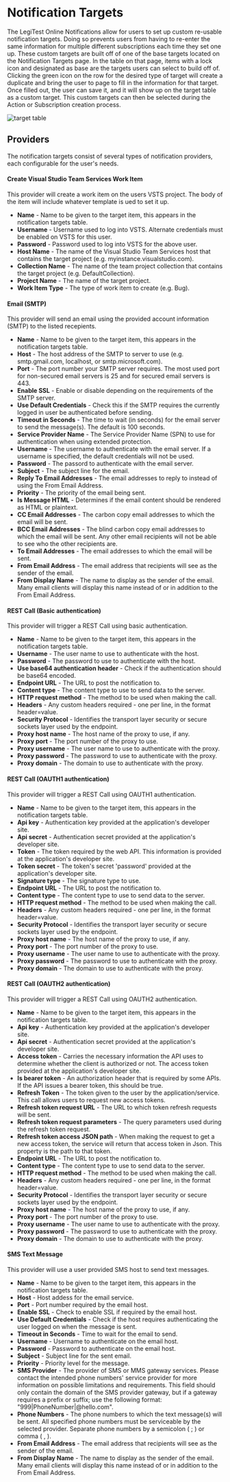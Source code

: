 ﻿# Notification Targets
The LegiTest Online Notifications allow for users to set up custom re-usable notification targets. Doing so prevents users from having to re-enter the same information for multiple different subscriptions each time they set one up.
These custom targets are built off of one of the base targets located on the Notification Targets page. In the table on that page, items with a lock icon and designated as base are the targets users can select to build off of. Clicking the 
green icon on the row for the desired type of target will create a duplicate and bring the user to page to fill in the information for that target. Once filled out, the user can save it, and it will show up on the target table as a custom
target. This custom targets can then be selected during the Action or Subscription creation process.

![target table](images/targetsTable.png)

## Providers
The notification targets consist of several types of notification providers, each configurable for the user's needs.

#### Create Visual Studio Team Services Work Item

This provider will create a work item on the users VSTS project. The body of the item will include whatever template is ued to set it up.

* __Name__ - Name to be given to the target item, this appears in the notification targets table.
* __Username__ - Username used to log into VSTS. Alternate credentials must be enabled on VSTS for this user.
* __Password__ - Password used to log into VSTS for the above user.
* __Host Name__ - The name of the Visual Studio Team Services host that contains the target project (e.g. myinstance.visualstudio.com).
* __Collection Name__ - The name of the team project collection that contains the target project (e.g. DefaultCollection).
* __Project Name__ - The name of the target project.
* __Work Item Type__ - The type of work item to create (e.g. Bug).

#### Email (SMTP)

This provider will send an email using the provided account information (SMTP) to the listed recepients.

* __Name__ - Name to be given to the target item, this appears in the notification targets table.
* __Host__ - The host address of the SMTP to server to use (e.g. smtp.gmail.com, localhost, or smtp.microsoft.com).
* __Port__ - The port number your SMTP server requires.  The most used port for non-secured email servers is 25 and for secured email servers is 443.
* __Enable SSL__ - Enable or disable depending on the requirements of the SMTP server.
* __Use Default Credentials__ - Check this if the SMTP requires the currently logged in user be authenticated before sending.
* __Timeout in Seconds__ - The time to wait (in seconds) for the email server to send the message(s).  The default is 100 seconds.
* __Service Provider Name__ - The Service Provider Name (SPN) to use for authentication when using extended protection.
* __Username__ - The username to authenticate with the email server.  If a username is specified, the default credentials will not be used.
* __Password__ - The passord to authenticate with the email server.
* __Subject__ - The subject line for the email.
* __Reply To Email Addresses__ - The email addresses to reply to instead of using the From Email Address.
* __Priority__ - The priority of the email being sent.
* __Is Message HTML__ - Determines if the email content should be rendered as HTML or plaintext.
* __CC Email Addresses__ - The carbon copy email addresses to which the email will be sent.
* __BCC Email Addresses__ - The blind carbon copy email addresses to which the email will be sent.  Any other email recipients will not be able to see who the other recipients are.
* __To Email Addresses__ - The email addresses to which the email will be sent.
* __From Email Address__ - The email address that recipients will see as the sender of the email.
* __From Display Name__ - The name to display as the sender of the email.  Many email clients will display this name instead of or in addition to the From Email Address.

#### REST Call (Basic authentication)

This provider will trigger a REST Call using basic authentication.

* __Name__ - Name to be given to the target item, this appears in the notification targets table.
* __Username__ - The user name to use to authenticate with the host.
* __Password__ - The password to use to authenticate with the host.
* __Use base64 authentication header__ - Check if the authentication should be base64 encoded.
* __Endpoint URL__ - The URL to post the notification to.
* __Content type__ - The content type to use to send data to the server.
* __HTTP request method__ - The method to be used when making the call.
* __Headers__ - Any custom headers required - one per line, in the format header=value.
* __Security Protocol__ - Identifies the transport layer security or secure sockets layer used by the endpoint.
* __Proxy host name__ - The host name of the proxy to use, if any.
* __Proxy port__ - The port number of the proxy to use.
* __Proxy username__ - The user name to use to authenticate with the proxy.
* __Proxy password__ - The password to use to authenticate with the proxy.
* __Proxy domain__ - The domain to use to authenticate with the proxy.

#### REST Call (OAUTH1 authentication)

This provider will trigger a REST Call using OAUTH1 authentication.

* __Name__ - Name to be given to the target item, this appears in the notification targets table.
* __Api key__ - Authentication key provided at the application's developer site.
* __Api secret__ - Authentication secret provided at the application's developer site.
* __Token__ - The token required by the web API. This information is provided at the application's developer site.
* __Token secret__ - The token's secret 'password' provided at the application's developer site.
* __Signature type__ - The signature type to use.
* __Endpoint URL__ - The URL to post the notification to.
* __Content type__ - The content type to use to send data to the server.
* __HTTP request method__ - The method to be used when making the call.
* __Headers__ - Any custom headers required - one per line, in the format header=value.
* __Security Protocol__ - Identifies the transport layer security or secure sockets layer used by the endpoint.
* __Proxy host name__ - The host name of the proxy to use, if any.
* __Proxy port__ - The port number of the proxy to use.
* __Proxy username__ - The user name to use to authenticate with the proxy.
* __Proxy password__ - The password to use to authenticate with the proxy.
* __Proxy domain__ - The domain to use to authenticate with the proxy.

#### REST Call (OAUTH2 authentication)

This provider will trigger a REST Call using OAUTH2 authentication.

* __Name__ - Name to be given to the target item, this appears in the notification targets table.
* __Api key__ - Authentication key provided at the application's developer site.
* __Api secret__ - Authentication secret provided at the application's developer site.
* __Access token__ - Carries the necessary information the API uses to determine whether the client is authorized or not. The access token provided at the application's developer site.
* __Is bearer token__ - An authorization header that is required by some APIs. If the API issues a bearer token, this should be true.
* __Refresh Token__ - The token given to the user by the application/service. This call allows users to request new access tokens.
* __Refresh token request URL__ - The URL to which token refresh requests will be sent.
* __Refresh token request parameters__ - The query parameters used during the refresh token request.
* __Refresh token access JSON path__ - When making the request to get a new access token, the service will return that access token in Json. This property is the path to that token.
* __Endpoint URL__ - The URL to post the notification to.
* __Content type__ - The content type to use to send data to the server.
* __HTTP request method__ - The method to be used when making the call.
* __Headers__ - Any custom headers required - one per line, in the format header=value.
* __Security Protocol__ - Identifies the transport layer security or secure sockets layer used by the endpoint.
* __Proxy host name__ - The host name of the proxy to use, if any.
* __Proxy port__ - The port number of the proxy to use.
* __Proxy username__ - The user name to use to authenticate with the proxy.
* __Proxy password__ - The password to use to authenticate with the proxy.
* __Proxy domain__ - The domain to use to authenticate with the proxy.

#### SMS Text Message

This provider will use a user provided SMS host to send text messages.

* __Name__ - Name to be given to the target item, this appears in the notification targets table.
* __Host__ - Host addess for the email service.
* __Port__ - Port number required by the email host.
* __Enable SSL__ - Check to enable SSL if required by the email host.
* __Use Default Credentials__ - Check if the host requires authenticating the user logged on when the message is sent.
* __Timeout in Seconds__ - Time to wait for the email to send.
* __Username__ - Username to authenticate on the email host.
* __Password__ - Password to authenticate on the email host.
* __Subject__ - Subject line for the sent email.
* __Priority__ - Priority level for the message.
* __SMS Provider__ - The provider of SMS or MMS gateway services.  Please contact the intended phone numbers' service provider for more information on possible limitations and requirements.  This field should only contain the domain of the SMS provider gateway, but if a gateway requires a prefix or suffix; use the following format: "999|PhoneNumber|@hello.com".
* __Phone Numbers__ - The phone numbers to which the text message(s) will be sent.  All specified phone numbers must be serviceable by the selected provider.  Separate phone numbers by a semicolon ( ; ) or comma ( , ).
* __From Email Address__ - The email address that recipients will see as the sender of the email.
* __From Display Name__ - The name to display as the sender of the email.  Many email clients will display this name instead of or in addition to the From Email Address.